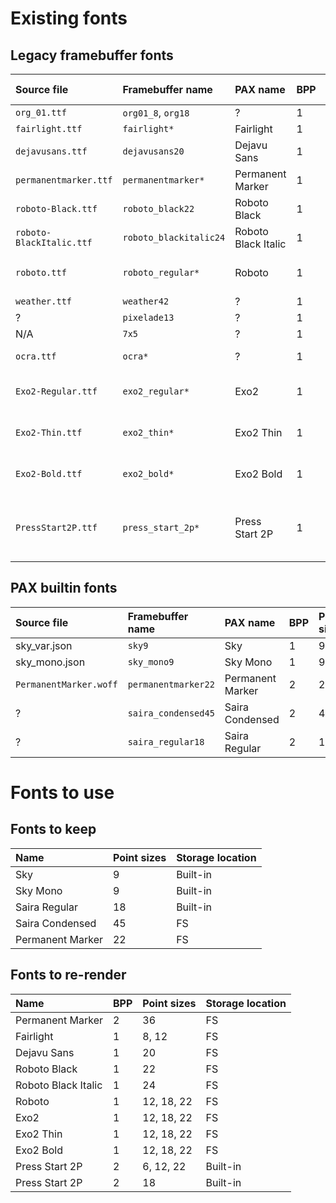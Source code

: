 
# Existing fonts

## Legacy framebuffer fonts
| Source file				| Framebuffer name			| PAX name				| BPP | Point sizes
| :----------				| :---------------			| :-------				| :-- | :----------
| `org_01.ttf`				| `org01_8`, `org18`		| ?						| 1   | 8
| `fairlight.ttf`			| `fairlight*` 				| Fairlight				| 1   | 8, 12
| `dejavusans.ttf`			| `dejavusans20`			| Dejavu Sans			| 1   | 20
| `permanentmarker.ttf`		| `permanentmarker*`		| Permanent Marker		| 1   | 22, 36
| `roboto-Black.ttf`		| `roboto_black22`			| Roboto Black			| 1   | 22
| `roboto-BlackItalic.ttf`	| `roboto_blackitalic24`	| Roboto Black Italic	| 1   | 24
| `roboto.ttf`				| `roboto_regular*`			| Roboto				| 1   | 12, 18, 22
| `weather.ttf`				| `weather42`				| ?						| 1   | 42
| ?							| `pixelade13`				| ?						| 1   | 13
| N/A						| `7x5`						| ?						| 1   | 7
| `ocra.ttf`				| `ocra*`					| ?						| 1   | 16, 22
| `Exo2-Regular.ttf`		| `exo2_regular*`			| Exo2					| 1   | 12, 18, 22
| `Exo2-Thin.ttf`			| `exo2_thin*`				| Exo2 Thin				| 1   | 12, 18, 22
| `Exo2-Bold.ttf`			| `exo2_bold*`				| Exo2 Bold				| 1   | 12, 18, 22
| `PressStart2P.ttf`		| `press_start_2p*`			| Press Start 2P		| 1   | 6, 8, 9, 12, 18, 22

## PAX builtin fonts
| Source file				| Framebuffer name			| PAX name				| BPP | Point sizes
| :----------				| :---------------			| :-------				| :-- | :----------
| sky_var.json				| `sky9`					| Sky					| 1   | 9
| sky_mono.json				| `sky_mono9` 				| Sky Mono				| 1   | 9
| `PermanentMarker.woff`	| `permanentmarker22`		| Permanent Marker		| 2   | 22
| ?							| `saira_condensed45`		| Saira Condensed		| 2   | 45
| ?							| `saira_regular18`			| Saira Regular			| 2   | 18

# Fonts to use

## Fonts to keep
| Name					| Point sizes	| Storage location
| :---					| :----------	| :---------------
| Sky					| 9				| Built-in
| Sky Mono				| 9				| Built-in
| Saira Regular			| 18			| Built-in
| Saira Condensed		| 45			| FS
| Permanent Marker		| 22			| FS

## Fonts to re-render
| Name					| BPP	| Point sizes	| Storage location
| :---					| :--	| :----------	| :---------------
| Permanent Marker		| 2		| 36			| FS
| Fairlight				| 1		| 8, 12			| FS
| Dejavu Sans			| 1		| 20			| FS
| Roboto Black			| 1		| 22			| FS
| Roboto Black Italic	| 1		| 24			| FS
| Roboto				| 1		| 12, 18, 22	| FS
| Exo2					| 1		| 12, 18, 22	| FS
| Exo2 Thin				| 1		| 12, 18, 22	| FS
| Exo2 Bold				| 1		| 12, 18, 22	| FS
| Press Start 2P		| 2		| 6, 12, 22		| Built-in
| Press Start 2P		| 2		| 18			| Built-in

